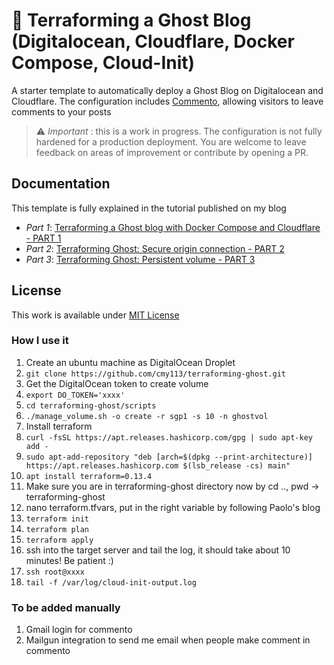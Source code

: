 # 👷 Terraforming a Ghost Blog (Digitalocean, Cloudflare, Docker Compose, Cloud-Init)

A starter template to automatically deploy a Ghost Blog on Digitalocean and Cloudflare. The configuration includes [Commento](https://commento.io/), allowing visitors to leave comments to your posts

>  :warning: *Important* : this is a work in progress. The configuration is not fully hardened for a production deployment. You are welcome to leave feedback on areas of improvement or contribute by opening a PR.
## Documentation

This template is fully explained in the tutorial published on my blog

- *Part 1*: [Terraforming a Ghost blog with Docker Compose and Cloudflare - PART 1](https://www.paolotagliaferri.com/ghost-blog-with-terraform-and-docker-compose-digitalocean-cloudflare/)
- *Part 2*: [Terraforming Ghost: Secure origin connection - PART 2](https://www.paolotagliaferri.com/ghost-blog-with-terraform-and-docker-compose-digitalocean-cloudflare-part-2-secure-origin-connection/)
- *Part 3*: [Terraforming Ghost: Persistent volume - PART 3](https://www.paolotagliaferri.com)

## License
This work is available under [MIT License](https://github.com/Vortexmind/terraforming-ghost/blob/main/LICENSE)

### How I use it

1. Create an ubuntu machine as DigitalOcean Droplet
2. `git clone https://github.com/cmy113/terraforming-ghost.git`
3. Get the DigitalOcean token to create volume
4. `export DO_TOKEN='xxxx'`
5. `cd terraforming-ghost/scripts`
6. `./manage_volume.sh -o create -r sgp1 -s 10 -n ghostvol`
7. Install terraform
8. `curl -fsSL https://apt.releases.hashicorp.com/gpg | sudo apt-key add -`
9. `sudo apt-add-repository "deb [arch=$(dpkg --print-architecture)] https://apt.releases.hashicorp.com $(lsb_release -cs) main"`
10. `apt install terraform=0.13.4`
11. Make sure you are in terraforming-ghost directory now by cd .., pwd -> terraforming-ghost
12. nano terraform.tfvars, put in the right variable by following Paolo's blog
13. `terraform init`
14. `terraform plan`
15. `terraform apply`
16. ssh into the target server and tail the log, it should take about 10 minutes! Be patient :)
17. `ssh root@xxxx`
18. `tail -f /var/log/cloud-init-output.log`

### To be added manually 
1. Gmail login for commento 
2. Mailgun integration to send me email when people make comment in commento 